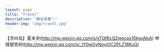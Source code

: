 ```yaml
---
layout: page
title: "Travel"
description: "飘在荼蘼！"
header-img: "img/travel.jpg"
---
```


【济州岛】夏未央(http://mp.weixin.qq.com/s/xTQfKcQ2jeecpx10kguNsA)
申城银杏树(http://mp.weixin.qq.com/s/_tY0wGyNovjOC2PLZ18KuQ)
